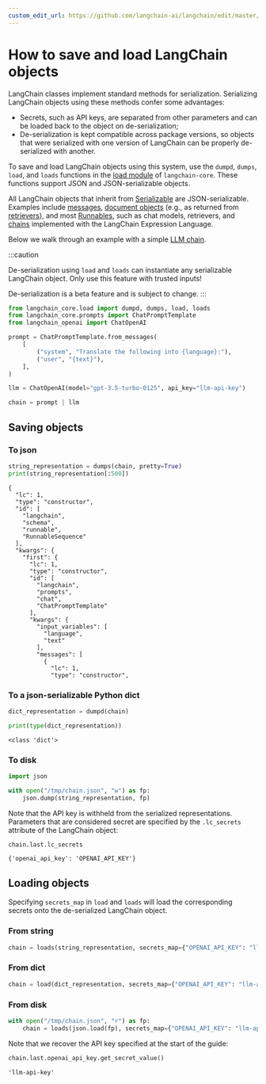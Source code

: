 ```yaml
---
custom_edit_url: https://github.com/langchain-ai/langchain/edit/master/docs/docs/how_to/serialization.ipynb
---
```

# How to save and load LangChain objects

LangChain classes implement standard methods for serialization. Serializing LangChain objects using these methods confer some advantages:

- Secrets, such as API keys, are separated from other parameters and can be loaded back to the object on de-serialization;
- De-serialization is kept compatible across package versions, so objects that were serialized with one version of LangChain can be properly de-serialized with another.

To save and load LangChain objects using this system, use the `dumpd`, `dumps`, `load`, and `loads` functions in the [load module](https://api.python.langchain.com/en/latest/core_api_reference.html#module-langchain_core.load) of `langchain-core`. These functions support JSON and JSON-serializable objects.

All LangChain objects that inherit from [Serializable](https://api.python.langchain.com/en/latest/load/langchain_core.load.serializable.Serializable.html) are JSON-serializable. Examples include [messages](https://api.python.langchain.com/en/latest/core_api_reference.html#module-langchain_core.messages), [document objects](https://api.python.langchain.com/en/latest/documents/langchain_core.documents.base.Document.html) (e.g., as returned from [retrievers](/docs/concepts/#retrievers)), and most [Runnables](/docs/concepts/#langchain-expression-language-lcel), such as chat models, retrievers, and [chains](/docs/how_to/sequence) implemented with the LangChain Expression Language.

Below we walk through an example with a simple [LLM chain](/docs/tutorials/llm_chain).

:::caution

De-serialization using `load` and `loads` can instantiate any serializable LangChain object. Only use this feature with trusted inputs!

De-serialization is a beta feature and is subject to change.
:::


```python
from langchain_core.load import dumpd, dumps, load, loads
from langchain_core.prompts import ChatPromptTemplate
from langchain_openai import ChatOpenAI

prompt = ChatPromptTemplate.from_messages(
    [
        ("system", "Translate the following into {language}:"),
        ("user", "{text}"),
    ],
)

llm = ChatOpenAI(model="gpt-3.5-turbo-0125", api_key="llm-api-key")

chain = prompt | llm
```

## Saving objects

### To json


```python
string_representation = dumps(chain, pretty=True)
print(string_representation[:500])
```
```output
{
  "lc": 1,
  "type": "constructor",
  "id": [
    "langchain",
    "schema",
    "runnable",
    "RunnableSequence"
  ],
  "kwargs": {
    "first": {
      "lc": 1,
      "type": "constructor",
      "id": [
        "langchain",
        "prompts",
        "chat",
        "ChatPromptTemplate"
      ],
      "kwargs": {
        "input_variables": [
          "language",
          "text"
        ],
        "messages": [
          {
            "lc": 1,
            "type": "constructor",
```
### To a json-serializable Python dict


```python
dict_representation = dumpd(chain)

print(type(dict_representation))
```
```output
<class 'dict'>
```
### To disk


```python
import json

with open("/tmp/chain.json", "w") as fp:
    json.dump(string_representation, fp)
```

Note that the API key is withheld from the serialized representations. Parameters that are considered secret are specified by the `.lc_secrets` attribute of the LangChain object:


```python
chain.last.lc_secrets
```



```output
{'openai_api_key': 'OPENAI_API_KEY'}
```


## Loading objects

Specifying `secrets_map` in `load` and `loads` will load the corresponding secrets onto the de-serialized LangChain object.

### From string


```python
chain = loads(string_representation, secrets_map={"OPENAI_API_KEY": "llm-api-key"})
```

### From dict


```python
chain = load(dict_representation, secrets_map={"OPENAI_API_KEY": "llm-api-key"})
```

### From disk


```python
with open("/tmp/chain.json", "r") as fp:
    chain = loads(json.load(fp), secrets_map={"OPENAI_API_KEY": "llm-api-key"})
```

Note that we recover the API key specified at the start of the guide:


```python
chain.last.openai_api_key.get_secret_value()
```



```output
'llm-api-key'
```

